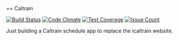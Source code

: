 == Caltrain

[![Build Status](https://travis-ci.org/bhaberer/caltrain.svg?branch=master)](https://travis-ci.org/bhaberer/caltrain)
[![Code Climate](https://codeclimate.com/repos/56abdd4ab61982003a00655c/badges/279eea7b899eb899abd2/gpa.svg)](https://codeclimate.com/repos/56abdd4ab61982003a00655c/feed)
[![Test Coverage](https://codeclimate.com/repos/56abdd4ab61982003a00655c/badges/279eea7b899eb899abd2/coverage.svg)](https://codeclimate.com/repos/56abdd4ab61982003a00655c/coverage)
[![Issue Count](https://codeclimate.com/repos/56abdd4ab61982003a00655c/badges/279eea7b899eb899abd2/issue_count.svg)](https://codeclimate.com/repos/56abdd4ab61982003a00655c/feed)

Just building a Caltrain schedule app to replace the icaltrain website.
